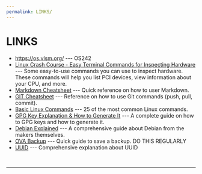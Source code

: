 ```yaml
---
permalink: LINKS/
---
```


# LINKS

* <https://os.vlsm.org/> --- OS242
* [Linux Crash Course - Easy Terminal Commands for Inspecting Hardware](https://youtu.be/oGyJr-iUwt8?si=59V2boc0XfmlFekg) --- 
Some easy-to-use commands you can use to inspect hardware. 
These commands will help you list PCI devices, view information about your CPU, and more.
* [Markdown Cheatsheet](https://github.com/adam-p/markdown-here/wiki/Markdown-Cheatsheet) --- Quick reference on how to user Markdown.
* [GIT Cheatsheet](https://education.github.com/git-cheat-sheet-education.pdf) --- Reference on how to use Git commands (push, pull, commit).
* [Basic Linux Commands](https://www.geeksforgeeks.org/basic-linux-commands/) --- 25 of the most common Linux commands.
* [GPG Key Explanation & How to Generate It](https://docs.github.com/en/authentication/managing-commit-signature-verification/generating-a-new-gpg-key) --- A complete guide on how to GPG keys and how to generate it.
* [Debian Explained](https://www.debian.org/doc/manuals/debian-faq/basic-defs.en.html) --- A comprehensive guide about Debian from the makers themselves.
* [OVA Backup](https://doit.vlsm.org/013.html#idx015) --- Quick guide to save a backup. DO THIS REGULARLY
* [UUID](https://en.wikipedia.org/wiki/Universally_unique_identifier) --- Comprehensive explanation about UUID
<br>
<hr>
